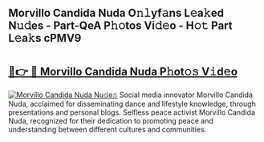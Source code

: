 ## Morvillo Candida Nuda O𝚗𝚕yf𝚊ns L𝚎a𝚔ed N𝚞𝚍es - Part-QeA P𝚑𝚘tos Vi𝚍𝚎o - H𝚘𝚝 Part L𝚎a𝚔s cPMV9

# <h2><a href="http://kfc761.oniu.top/?m=Morvillo+Candida+Nuda">🔗👉 🔴 Morvillo Candida Nuda P𝚑ot𝚘𝚜 V𝚒d𝚎o</a></h2>

[![Morvillo Candida Nuda Nu𝚍e𝚜](https://i.imgur.com/0qMVB7G.gif)](http://kfc761.oniu.top/?m=Morvillo+Candida+Nuda)
Social media innovator Morvillo Candida Nuda, acclaimed for disseminating dance and lifestyle knowledge, through presentations and personal blogs. Selfless peace activist Morvillo Candida Nuda, recognized for their dedication to promoting peace and understanding between different cultures and communities.  
